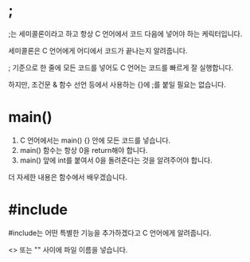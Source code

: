 # ;

;는 세미콜론이라고 하고 항상 C 언어에서 코드 다음에 넣어야 하는 케릭터입니다.

세미콜론은 C 언어에게 어디에서 코드가 끝나는지 알려줍니다.

; 기준으로 한 줄에 모든 코드를 넣어도 C 언어는 코드를 빠르게 잘 실행합니다.

하지만, 조건문 & 함수 선언 등에서 사용하는 {}에 ;를 붙일 필요는 없습니다.

# main()

1. C 언어에서는 main() {} 안에 모든 코드를 넣습니다.
2. main() 함수는 항상 0을 return해야 합니다.
3. main() 앞에 int를 붙여서 0을 돌려준다는 것을 알려주어야 합니다.

더 자세한 내용은 함수에서 배우겠습니다.

# \#include

#include는 어떤 특별한 기능을 추가하겠다고 C 언어에게 알려줍니다.

<> 또는 "" 사이에 파일 이름을 넣습니다.

